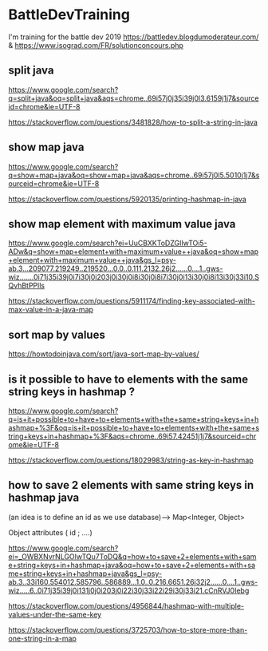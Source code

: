 # BattleDevTraining
I'm training for the battle dev 2019 https://battledev.blogdumoderateur.com/  &amp; https://www.isograd.com/FR/solutionconcours.php

## split java

https://www.google.com/search?q=split+java&oq=split+java&aqs=chrome..69i57j0j35i39j0l3.6159j1j7&sourceid=chrome&ie=UTF-8

https://stackoverflow.com/questions/3481828/how-to-split-a-string-in-java

## show map java

https://www.google.com/search?q=show+map+java&oq=show+map+java&aqs=chrome..69i57j0l5.5010j1j7&sourceid=chrome&ie=UTF-8

https://stackoverflow.com/questions/5920135/printing-hashmap-in-java

## show map element with maximum value  java

https://www.google.com/search?ei=UuCBXKToDZGIlwTOi5-ADw&q=show+map+element+with+maximum+value++java&oq=show+map+element+with+maximum+value++java&gs_l=psy-ab.3...209077.219249..219520...0.0..0.111.2132.26j2......0....1..gws-wiz.......0i71j35i39j0i7i30j0i203j0i30j0i8i30j0i8i7i30j0i13i30j0i8i13i30j33i10.SQvhBtPPlls

https://stackoverflow.com/questions/5911174/finding-key-associated-with-max-value-in-a-java-map

## sort map by values

https://howtodoinjava.com/sort/java-sort-map-by-values/

## is it possible to have to elements with the same string keys in hashmap ?

https://www.google.com/search?q=is+it+possible+to+have+to+elements+with+the+same+string+keys+in+hashmap+%3F&oq=is+it+possible+to+have+to+elements+with+the+same+string+keys+in+hashmap+%3F&aqs=chrome..69i57.42451j1j7&sourceid=chrome&ie=UTF-8

https://stackoverflow.com/questions/18029983/string-as-key-in-hashmap

## how to save 2 elements with same string keys in hashmap java

(an idea is to define an id as we use database)--> Map<Integer, Object>

Object attributes ( id ; ....)

https://www.google.com/search?ei=_OWBXNvrNLGOlwTQu7ToDQ&q=how+to+save+2+elements+with+same+string+keys+in+hashmap+java&oq=how+to+save+2+elements+with+same+string+keys+in+hashmap+java&gs_l=psy-ab.3..33i160.554012.585796..586889...1.0..0.216.6651.26j32j2......0....1..gws-wiz.....6..0i71j35i39j0i131j0j0i203j0i22i30j33i22i29i30j33i21.cCnRVJ0Iebg

https://stackoverflow.com/questions/4956844/hashmap-with-multiple-values-under-the-same-key

https://stackoverflow.com/questions/3725703/how-to-store-more-than-one-string-in-a-map
